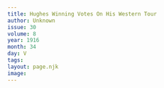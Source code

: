 ```yaml
---
title: Hughes Winning Votes On His Western Tour
author: Unknown
issue: 30
volume: 8
year: 1916
month: 34
day: V
tags:
layout: page.njk
image:
---
```





